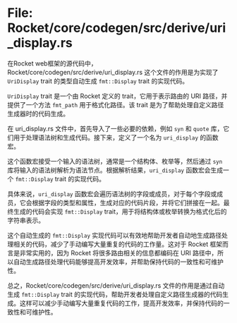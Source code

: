 # File: Rocket/core/codegen/src/derive/uri_display.rs

在Rocket web框架的源代码中，Rocket/core/codegen/src/derive/uri_display.rs 这个文件的作用是为实现了`UriDisplay` trait 的类型自动生成 `fmt::Display` trait 的实现代码。

`UriDisplay` trait 是一个由 Rocket 定义的 trait，它用于表示路由的 URI 路径，并提供了一个方法 `fmt_path` 用于格式化路径。该 trait 是为了帮助处理自定义路径生成器时的代码生成。

在 uri_display.rs 文件中，首先导入了一些必要的依赖，例如 `syn` 和 `quote` 库，它们用于处理语法树和生成代码。接下来，定义了一个名为 `uri_display` 的函数宏。

这个函数宏接受一个输入的语法树，通常是一个结构体、枚举等，然后通过 `syn` 库将输入的语法树解析为语法节点。根据解析结果，`uri_display` 函数宏会生成一个 `fmt::Display` trait 的实现代码。

具体来说，`uri_display` 函数宏会遍历语法树的字段或成员，对于每个字段或成员，它会根据字段的类型和属性，生成对应的代码片段，并将它们拼接在一起。最终生成的代码会实现 `fmt::Display` trait，用于将结构体或枚举转换为格式化后的字符串表示。

这个自动生成的 `fmt::Display` 实现代码可以有效地帮助开发者自动地生成路径处理相关的代码，减少了手动编写大量重复的代码的工作量。这对于 Rocket 框架而言是非常实用的，因为 Rocket 将很多路由相关的信息都编码在 URI 路径中，所以自动生成路径处理代码能够提高开发效率，并帮助保持代码的一致性和可维护性。

总之，Rocket/core/codegen/src/derive/uri_display.rs 文件的作用是通过自动生成 `fmt::Display` trait 的实现代码，帮助开发者处理自定义路径生成器的代码生成。这样可以减少手动编写大量重复代码的工作，提高开发效率，并保持代码的一致性和可维护性。

